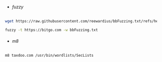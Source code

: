 <h6>

- fuzzy
  
</h6>

```bash
wget https://raw.githubusercontent.com/reewardius/bbFuzzing.txt/refs/heads/main/bbFuzzing.txt && wget -qO- https://raw.githubusercontent.com/1hehaq/hack/refs/heads/main/fuzzy.sh\?token\=GHSAT0AAAAAACZ5FUBSLOW5LYCQ3TM6GEH2Z565YCQ > fuzzy && chmod +x fuzzy && sudo mv fuzzy /usr/bin/
```
```bash
fuzzy -t https://bitgo.com -w bbFuzzing.txt
```

<h6>

- m8
  
</h6>

```bash
m8 taxdoo.com /usr/bin/wordlists/SecLists
```
